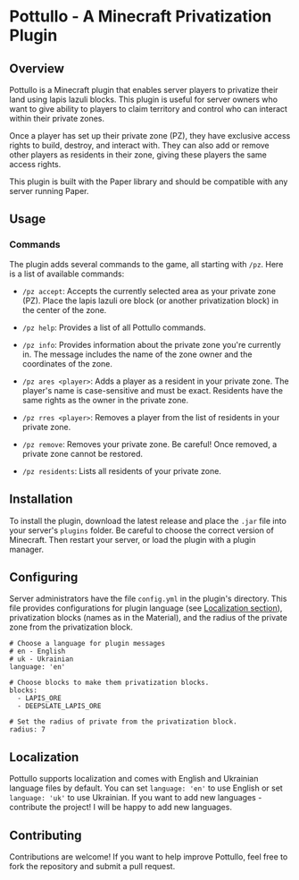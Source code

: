 # Pottullo - A Minecraft Privatization Plugin

## Overview

Pottullo is a Minecraft plugin that enables server players to privatize their land using lapis lazuli blocks. This plugin is useful for server owners who want to give ability to players to claim territory and control who can interact within their private zones.

Once a player has set up their private zone (PZ), they have exclusive access rights to build, destroy, and interact with. They can also add or remove other players as residents in their zone, giving these players the same access rights.

This plugin is built with the Paper library and should be compatible with any server running Paper.

## Usage

### Commands

The plugin adds several commands to the game, all starting with `/pz`. Here is a list of available commands:

- `/pz accept`: Accepts the currently selected area as your private zone (PZ). Place the lapis lazuli ore block (or another privatization block) in the center of the zone.

- `/pz help`: Provides a list of all Pottullo commands.

- `/pz info`: Provides information about the private zone you're currently in. The message includes the name of the zone owner and the coordinates of the zone.

- `/pz ares <player>`: Adds a player as a resident in your private zone. The player's name is case-sensitive and must be exact. Residents have the same rights as the owner in the private zone.

- `/pz rres <player>`: Removes a player from the list of residents in your private zone.

- `/pz remove`: Removes your private zone. Be careful! Once removed, a private zone cannot be restored.

- `/pz residents`: Lists all residents of your private zone.

## Installation

To install the plugin, download the latest release and place the `.jar` file into your server's `plugins` folder. Be careful to choose the correct version of Minecraft. Then restart your server, or load the plugin with a plugin manager.

## Configuring

Server administrators have the file `config.yml` in the plugin's directory. This file provides configurations for plugin language (see [Localization section](#localization)), privatization blocks (names as in the Material), and the radius of the private zone from the privatization block.
```
# Choose a language for plugin messages
# en - English
# uk - Ukrainian
language: 'en'

# Choose blocks to make them privatization blocks.
blocks:
  - LAPIS_ORE
  - DEEPSLATE_LAPIS_ORE

# Set the radius of private from the privatization block.
radius: 7
```

## Localization

Pottullo supports localization and comes with English and Ukrainian language files by default. You can set `language: 'en'` to use English or set `language: 'uk'` to use Ukrainian. If you want to add new languages - contribute the project! I will be happy to add new languages.

## Contributing

Contributions are welcome! If you want to help improve Pottullo, feel free to fork the repository and submit a pull request.
